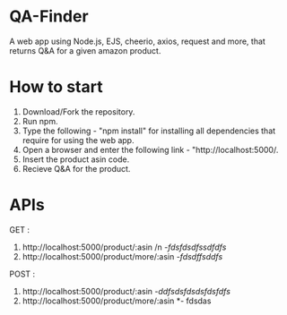 # QA-Finder
A web app using Node.js, EJS, cheerio, axios, request and more, that returns Q&amp;A for a given amazon product.

# How to start
1. Download/Fork the repository.
2. Run npm.
3. Type the following - "npm install" for installing all dependencies that require for using the web app.
4. Open a browser and enter the following link  - "http://localhost:5000/.
5. Insert the product asin code.
6. Recieve Q&A for the product.

# APIs

GET :
1. http://localhost:5000/product/:asin /n 
*-fdsfdsdfssdfdfs*
2. http://localhost:5000/product/more/:asin
*-fdsdffsddfs*

POST :
1. http://localhost:5000/product/:asin
*-ddfsdsfdsdsfdsfdfs*
2. http://localhost:5000/product/more/:asin 
*- fdsdas

